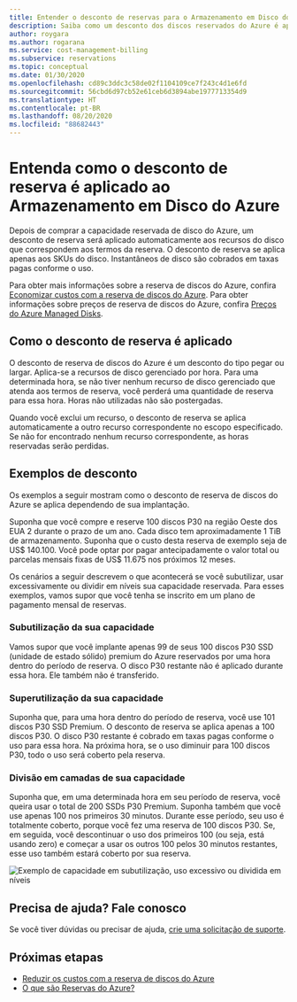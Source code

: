 ```yaml
---
title: Entender o desconto de reservas para o Armazenamento em Disco do Azure
description: Saiba como um desconto dos discos reservados do Azure é aplicado aos seus discos gerenciados SSD Premium do Azure.
author: roygara
ms.author: rogarana
ms.service: cost-management-billing
ms.subservice: reservations
ms.topic: conceptual
ms.date: 01/30/2020
ms.openlocfilehash: cd89c3ddc3c58de02f1104109ce7f243c4d1e6fd
ms.sourcegitcommit: 56cbd6d97cb52e61ceb6d3894abe1977713354d9
ms.translationtype: HT
ms.contentlocale: pt-BR
ms.lasthandoff: 08/20/2020
ms.locfileid: "88682443"
---
```

# <a name="understand-how-your-reservation-discount-is-applied-to-azure-disk-storage"></a>Entenda como o desconto de reserva é aplicado ao Armazenamento em Disco do Azure

Depois de comprar a capacidade reservada de disco do Azure, um desconto de reserva será aplicado automaticamente aos recursos do disco que correspondem aos termos da reserva. O desconto de reserva se aplica apenas aos SKUs do disco. Instantâneos de disco são cobrados em taxas pagas conforme o uso.

Para obter mais informações sobre a reserva de discos do Azure, confira [Economizar custos com a reserva de discos do Azure](../../virtual-machines/disks-reserved-capacity.md). Para obter informações sobre preços de reserva de discos do Azure, confira [Preços do Azure Managed Disks](https://azure.microsoft.com/pricing/details/managed-disks/).

## <a name="how-the-reservation-discount-is-applied"></a>Como o desconto de reserva é aplicado

O desconto de reserva de discos do Azure é um desconto do tipo pegar ou largar. Aplica-se a recursos de disco gerenciado por hora. Para uma determinada hora, se não tiver nenhum recurso de disco gerenciado que atenda aos termos de reserva, você perderá uma quantidade de reserva para essa hora. Horas não utilizadas não são postergadas.

Quando você exclui um recurso, o desconto de reserva se aplica automaticamente a outro recurso correspondente no escopo especificado. Se não for encontrado nenhum recurso correspondente, as horas reservadas serão perdidas.

## <a name="discount-examples"></a>Exemplos de desconto

Os exemplos a seguir mostram como o desconto de reserva de discos do Azure se aplica dependendo de sua implantação.

Suponha que você compre e reserve 100 discos P30 na região Oeste dos EUA 2 durante o prazo de um ano. Cada disco tem aproximadamente 1 TiB de armazenamento. Suponha que o custo desta reserva de exemplo seja de US$ 140.100. Você pode optar por pagar antecipadamente o valor total ou parcelas mensais fixas de US$ 11.675 nos próximos 12 meses.

Os cenários a seguir descrevem o que acontecerá se você subutilizar, usar excessivamente ou dividir em níveis sua capacidade reservada. Para esses exemplos, vamos supor que você tenha se inscrito em um plano de pagamento mensal de reservas.

### <a name="underusing-your-capacity"></a>Subutilização da sua capacidade

Vamos supor que você implante apenas 99 de seus 100 discos P30 SSD (unidade de estado sólido) premium do Azure reservados por uma hora dentro do período de reserva. O disco P30 restante não é aplicado durante essa hora. Ele também não é transferido.

### <a name="overusing-your-capacity"></a>Superutilização da sua capacidade

Suponha que, para uma hora dentro do período de reserva, você use 101 discos P30 SSD Premium. O desconto de reserva se aplica apenas a 100 discos P30. O disco P30 restante é cobrado em taxas pagas conforme o uso para essa hora. Na próxima hora, se o uso diminuir para 100 discos P30, todo o uso será coberto pela reserva.

### <a name="tiering-your-capacity"></a>Divisão em camadas de sua capacidade

Suponha que, em uma determinada hora em seu período de reserva, você queira usar o total de 200 SSDs P30 Premium. Suponha também que você use apenas 100 nos primeiros 30 minutos. Durante esse período, seu uso é totalmente coberto, porque você fez uma reserva de 100 discos P30. Se, em seguida, você descontinuar o uso dos primeiros 100 (ou seja, está usando zero) e começar a usar os outros 100 pelos 30 minutos restantes, esse uso também estará coberto por sua reserva.

![Exemplo de capacidade em subutilização, uso excessivo ou dividida em níveis](media/understand-disk-reservations/reserved-disks-example-scenarios.png)

## <a name="need-help-contact-us"></a>Precisa de ajuda? Fale conosco

Se você tiver dúvidas ou precisar de ajuda, [crie uma solicitação de suporte](https://go.microsoft.com/fwlink/?linkid=2083458).

## <a name="next-steps"></a>Próximas etapas

- [Reduzir os custos com a reserva de discos do Azure](../../virtual-machines/disks-reserved-capacity.md)
- [O que são Reservas do Azure?](save-compute-costs-reservations.md)
